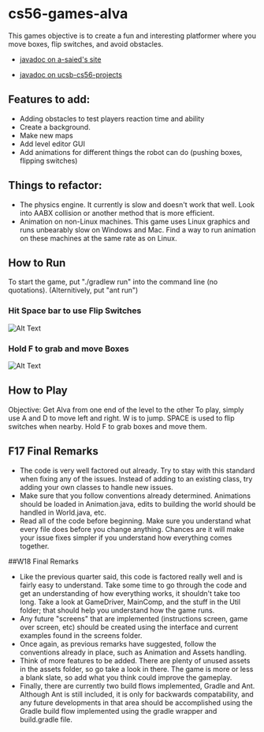# cs56-games-alva

This games objective is to create a fun and interesting platformer where you move boxes, flip switches, and avoid obstacles.


* [javadoc on a-saied's site](http://a-saied.github.io/cs56-games-alva/javadoc/index.html)

* [javadoc on ucsb-cs56-projects](http://ucsb-cs56-projects.github.io/cs56-games-alva/javadoc/index.html)

## Features to add:
* Adding obstacles to test players reaction time and ability
* Create a background.
* Make new maps
* Add level editor GUI
* Add animations for different things the robot can do (pushing boxes, flipping switches)

## Things to refactor:
* The physics engine. It currently is slow and doesn't work that well. Look into AABX collision or another method that is more efficient.
* Animation on non-Linux machines. This game uses Linux graphics and runs unbearably slow on Windows and Mac. Find a way to run animation on these machines at the same rate as on Linux. 

## How to Run
To start the game, put "./gradlew run" into the command line (no quotations).
(Alternitively, put "ant run")

### Hit Space bar to use Flip Switches

![Alt Text](https://github.com/a-saied/cs56-games-alva/blob/master/assets/1z7lhq.gif)

### Hold F to grab and move Boxes

![Alt Text](https://github.com/a-saied/cs56-games-alva/blob/master/assets/1z7p2t.gif)

## How to Play
Objective: Get Alva from one end of the level to the other 
To play, simply use A and D to move left and right. W is to jump. SPACE is used to flip switches when nearby. Hold F to grab boxes and move them.

## F17 Final Remarks
* The code is very well factored out already. Try to stay with this standard when fixing any of the issues. Instead of adding to an existing class, try adding your own classes to handle new issues. 
* Make sure that you follow conventions already determined. Animations should be loaded in Animation.java, edits to building the world should be handled in World.java, etc. 
* Read all of the code before beginning. Make sure you understand what every file does before you change anything. Chances are it will make your issue fixes simpler if you understand how everything comes together. 

##W18 Final Remarks
* Like the previous quarter said, this code is factored really well and is fairly easy to understand. Take some time to go through the code and get an understanding of how everything works, it shouldn't take too long. Take a look at GameDriver, MainComp, and the stuff in the Util folder; that should help you understand how the game runs.
* Any future "screens" that are implemented (instructions screen, game over screen, etc) should be created using the interface and current examples found in the screens folder.
* Once again, as previous remarks have suggested, follow the conventions already in place, such as Animation and Assets handling.
* Think of more features to be added. There are plenty of unused assets in the assets folder, so go take a look in there. The game is more or less a blank slate, so add what you think could improve the gameplay.
* Finally, there are currently two build flows implemented, Gradle and Ant. Although Ant is still included, it is only for backwards compatability, and any future developments in that area should be accomplished using the Gradle build flow implemented using the gradle wrapper and build.gradle file.
